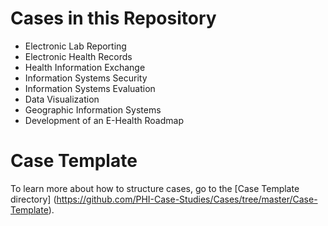 # Cases in this Repository

* Electronic Lab Reporting
* Electronic Health Records
* Health Information Exchange
* Information Systems Security
* Information Systems Evaluation
* Data Visualization
* Geographic Information Systems
* Development of an E-Health Roadmap

# Case Template

To learn more about how to structure cases, go to the [Case Template directory] (https://github.com/PHI-Case-Studies/Cases/tree/master/Case-Template).
